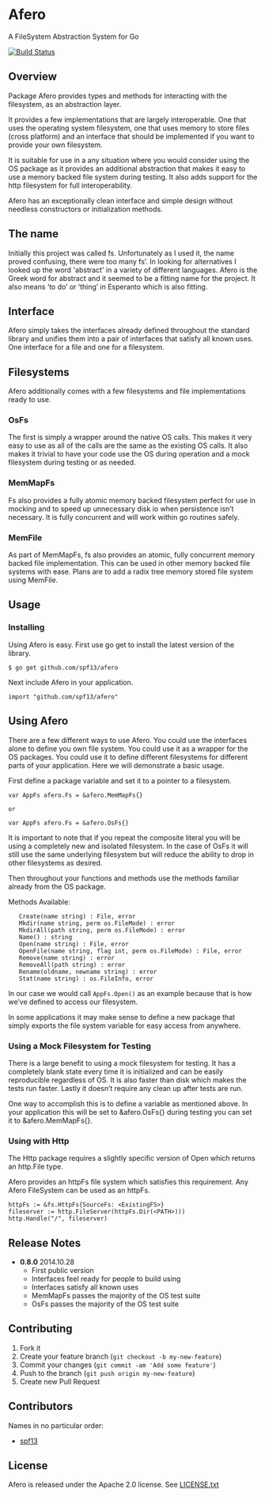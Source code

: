 # Afero

A FileSystem Abstraction System for Go

[![Build Status](https://travis-ci.org/spf13/fs.png)](https://travis-ci.org/spf13/fs)

## Overview

Package Afero provides types and methods for interacting with the filesystem,
as an abstraction layer.

It provides a few implementations that are largely interoperable. One that
uses the operating system filesystem, one that uses memory to store files
(cross platform) and an interface that should be implemented if you want to
provide your own filesystem.

It is suitable for use in a any situation where you would consider using
the OS package as it provides an additional abstraction that makes it
easy to use a memory backed file system during testing. It also adds
support for the http filesystem for full interoperability.

Afero has an exceptionally clean interface and simple design without needless
constructors or initialization methods.

## The name

Initially this project was called fs. Unfortunately as I used it, the
name proved confusing, there were too many fs’. In looking for
alternatives I looked up the word 'abstract' in a variety of different
languages. Afero is the Greek word for abstract and it seemed to be a
fitting name for the project. It also means ‘to do’ or ‘thing’ in
Esperanto which is also fitting.

## Interface

Afero simply takes the interfaces already defined throughout the standard
library and unifies them into a pair of interfaces that satisfy all
known uses. One interface for a file and one for a filesystem.

## Filesystems

Afero additionally comes with a few filesystems and file implementations
ready to use.

### OsFs

The first is simply a wrapper around the native OS calls. This makes it
very easy to use as all of the calls are the same as the existing OS
calls. It also makes it trivial to have your code use the OS during
operation and a mock filesystem during testing or as needed.

### MemMapFs

Fs also provides a fully atomic memory backed filesystem perfect for use in
mocking and to speed up unnecessary disk io when persistence isn’t
necessary. It is fully concurrent and will work within go routines
safely.

### MemFile

As part of MemMapFs, fs also provides an atomic, fully concurrent memory
backed file implementation. This can be used in other memory backed file
systems with ease. Plans are to add a radix tree memory stored file
system using MemFile. 

## Usage


### Installing
Using Afero is easy. First use go get to install the latest version
of the library.

    $ go get github.com/spf13/afero

Next include Afero in your application.

    import "github.com/spf13/afero"

## Using Afero

There are a few different ways to use Afero. You could use the
interfaces alone to define you own file system. You could use it as a
wrapper for the OS packages. You could use it to define different
filesystems for different parts of your application. Here we will
demonstrate a basic usage.

First define a package variable and set it to a pointer to a filesystem.

    var AppFs afero.Fs = &afero.MemMapFs{}

    or

    var AppFs afero.Fs = &afero.OsFs{}

It is important to note that if you repeat the composite literal you
will be using a completely new and isolated filesystem. In the case of
OsFs it will still use the same underlying filesystem but will reduce
the ability to drop in other filesystems as desired.

Then throughout your functions and methods use the methods familiar
already from the OS package.

Methods Available:

       Create(name string) : File, error
       Mkdir(name string, perm os.FileMode) : error
       MkdirAll(path string, perm os.FileMode) : error
       Name() : string
       Open(name string) : File, error
       OpenFile(name string, flag int, perm os.FileMode) : File, error
       Remove(name string) : error
       RemoveAll(path string) : error
       Rename(oldname, newname string) : error
       Stat(name string) : os.FileInfo, error

In our case we would call `AppFs.Open()` as an example because that is how we’ve defined to
access our filesystem.

In some applications it may make sense to define a new package that
simply exports the file system variable for easy access from anywhere.


### Using a Mock Filesystem for Testing

There is a large benefit to using a mock filesystem for testing. It has
a completely blank state every time it is initialized and can be easily
reproducible regardless of OS. It is also faster than disk which makes
the tests run faster. Lastly it doesn’t require any clean up after tests
are run.

One way to accomplish this is to define a variable as mentioned above.
In your application this will be set to &afero.OsFs{} during testing you
can set it to &afero.MemMapFs{}.

### Using with Http

The Http package requires a slightly specific version of Open which
returns an http.File type.

Afero provides an httpFs file system which satisfies this requirement.
Any Afero FileSystem can be used as an httpFs.

	httpFs := &fs.HttpFs{SourceFs: <ExistingFS>}
	fileserver := http.FileServer(httpFs.Dir(<PATH>)))
    http.Handle("/", fileserver)


## Release Notes
* **0.8.0** 2014.10.28
  * First public version
  * Interfaces feel ready for people to build using
  * Interfaces satisfy all known uses
  * MemMapFs passes the majority of the OS test suite
  * OsFs passes the majority of the OS test suite

## Contributing

1. Fork it
2. Create your feature branch (`git checkout -b my-new-feature`)
3. Commit your changes (`git commit -am 'Add some feature'`)
4. Push to the branch (`git push origin my-new-feature`)
5. Create new Pull Request

## Contributors

Names in no particular order:

* [spf13](https://github.com/spf13)

## License

Afero is released under the Apache 2.0 license. See [LICENSE.txt](https://github.com/spf13/afero/blob/master/LICENSE.txt)
